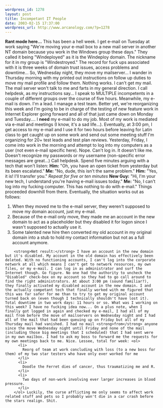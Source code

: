 ```yaml
--- 
wordpress_id: 1278
layout: post
title: Incompetant IT People
date: 2003-02-15 17:37:00
wordpress_url: http://www.arcanology.com/?p=1278
---
```

<strong>Rant mode here...</strong> This has been a hell week. I get e-mail on Tuesday at work saying "We're moving your e-mail box to a new mail server in another NT domain because you work in the Windows group these days." They called it being "Windeployed" as it is the Windeploy domain. The nickname for it in my group is "Windestroyed." The record for fuck ups associated with it is three weeks of domain trust issues, access problems and downtime... So, Wednesday night, they move my mailserver... I wander in Thursday morning with my printed out instructions on follow up duties to move my mail profile and follow them. Nothing works. I can't get my mail. The mail server won't talk to me and farts in my general direction. I call helpdesk, as my instructions say... I speak to MULTIPLE incompetents in a couple of different groups over the course of five hours. Meanwhile, my e-mail is down. I'm a lead. I manage a test team. Better yet, we're reorganizing this week and I'm going to be in charge of the testing of new feature work in Internet Explorer going forward and all of that just came down on Monday and Tuesday.... I <strong>need</strong> my e-mail to do my job. Most of my work is mediated via e-mail and meetings (I know, it's a sad life...). Eventually, at 3:00 pm, I get access to my e-mail and I use it for two hours before leaving for Latin class to get caught up on some work and send out some meeting stuff I'm organizing for 20+ test leads and test plan reviews. Yesterday, Friday, I come into work in the morning and attempt to log into my computers as a user (not even e-mail specific here). Nope. Can't log in. It doesn't like me. Doesn't recognize my passwords or my username (non-specific error messages are great...) Call helpdesk. Spend five minutes arguing with a tech that won't listen: <strong>Him:</strong> "Oh, you have an open ticket from yesterday but its been escalated." <strong>Me:</strong> "No, dude, this isn't the same problem." <strong>Him:</strong> "Yes, it is! I'll transfer you." <em>Repeat for five or ten minutes</em> <strong>New Guy:</strong> "Hi, I'm your new tech, I understand you're having e-mail issues today." <strong>Me:</strong> "No, I can't log into my fucking computer. This has nothing to do with e-mail." Things proceeded downhill from there. Eventually, the situation works out as follows: <ol>
          <li>
            When they moved me to the e-mail server, they weren't supposed to move my domain account, just my e-mail.
          </li>
          <li>
            Because of the e-mail only move, they made me an account in the new domain to act as a placeholder but they disabled it for logon since I wasn't supposed to actually use it.
          </li>
          <li>
            Some talented new hire then converted my old account in my original domain into a stub to hold my contact information but not as a full account anymore.
          </li>
        </ol>
        
        <strong>Net result:</strong> I have an account in the new domain but it's disabled. My account in the old domain has effectively been deleted. With no functioning accounts, I can't log into the corporate network at all which means I can't get to network resources, my own files, or my e-mail. I can log in as administrator and surf the Internet though. Go figure. No one had the authority to uncheck the "Disabled" check-box on my account so they had to go call around to find the right administrators. At about 3:00 pm (sound familiar?), they finally activated my disabled account in the new domain. I and the actually competant tech that finally worked with me figured that this was far safer for me than to try to get my original account turned back on (even though I technically shouldn't have lost it). Total downtime in two work days: 11 hours or so. What was I working on this week? I have no fucking idea now... On a plus note, when I finally got logged in again and checked my e-mail, I had all of my mail from before the move of mailservers on Wednesday night and I had all of the mail that had been queuing up on Friday but all of my Thursday mail had vanished. I had no mail <strong>from</strong> anyone since the move Wednesday night until Friday and none of the mail (including those big meetings that I scheduled) that I had sent were in my own mailbox. I had to ask my boss to forward me the requests for my own meetings back to me. Nice. Lessee, total for week: <ol>
          <li>
            Reorg of team at work concluding with loss (to a new boss for them) of my two star testers who have only ever worked for me
          </li>
          <li>
            Doodle the Ferret dies of cancer, thus traumatizing me and R.
          </li>
          <li>
            Two days of non-work involving ever larger increases in blood pressure.
          </li>
        </ol> Luckily, the curse afflicting me only seems to affect work related stuff and pets so I probably won't die in a car crash before the stars realign. Shit.